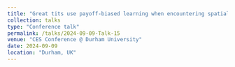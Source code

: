 ```yaml
---
title: "Great tits use payoff-biased learning when encountering spatial variability"
collection: talks
type: "Conference talk"
permalink: /talks/2024-09-09-Talk-15
venue: "CES Conference @ Durham University"
date: 2024-09-09
location: "Durham, UK"
---
```

